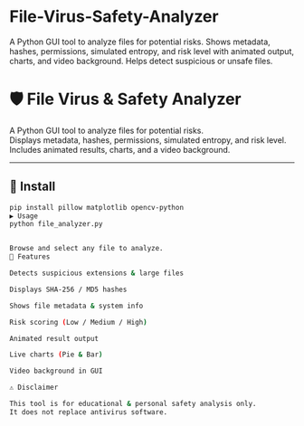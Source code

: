 # File-Virus-Safety-Analyzer
A Python GUI tool to analyze files for potential risks. Shows metadata, hashes, permissions, simulated entropy, and risk level with animated output, charts, and video background. Helps detect suspicious or unsafe files.
# 🛡️ File Virus & Safety Analyzer

A Python GUI tool to analyze files for potential risks.  
Displays metadata, hashes, permissions, simulated entropy, and risk level.  
Includes animated results, charts, and a video background.

---

## 🔧 Install
```bash
pip install pillow matplotlib opencv-python
▶️ Usage
python file_analyzer.py


Browse and select any file to analyze.
📂 Features

Detects suspicious extensions & large files

Displays SHA-256 / MD5 hashes

Shows file metadata & system info

Risk scoring (Low / Medium / High)

Animated result output

Live charts (Pie & Bar)

Video background in GUI

⚠️ Disclaimer

This tool is for educational & personal safety analysis only.
It does not replace antivirus software.
